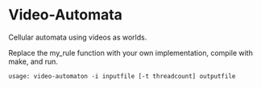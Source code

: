 Video-Automata
==============

Cellular automata using videos as worlds.

Replace the my_rule function with your own implementation, compile with make, and run.

    usage: video-automaton -i inputfile [-t threadcount] outputfile
